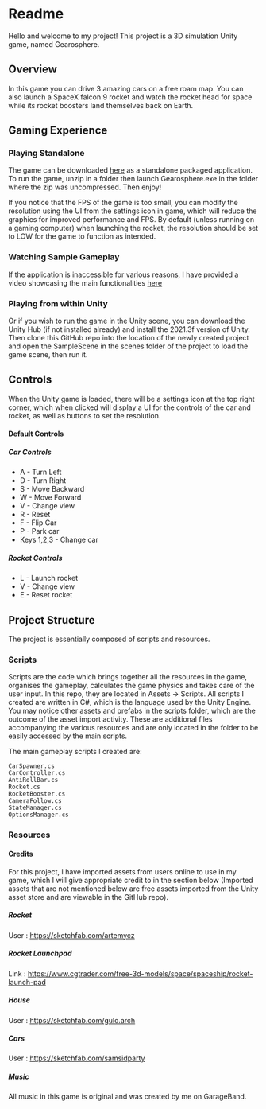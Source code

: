 # Readme

Hello and welcome to my project! This project is a 3D simulation Unity game, named Gearosphere.

## Overview
In this game you can drive 3 amazing cars on a free roam map. You can also launch a SpaceX falcon 9 rocket and watch the rocket head for space while its rocket boosters land themselves back on Earth.

## Gaming Experience
### Playing Standalone
The game can be downloaded [here](https://1drv.ms/u/s!ApRqJhdoSlGBjY1dmYGa8yHyMfZdYQ?e=EFyhao "here") as a standalone packaged application. To run the game, unzip in a folder then launch Gearosphere.exe in the folder where the zip was uncompressed. Then enjoy!

If you notice that the FPS of the game is too small, you can modify the resolution using the UI from the settings icon in game, which will reduce the graphics for improved performance and FPS.
By default (unless running on a gaming computer) when launching the rocket, the resolution should be set to LOW for the game to function as intended.
### Watching Sample Gameplay
If the application is inaccessible for various reasons, I have provided a video showcasing the main functionalities [here](https://www.youtube.com/watch?v=-ngDfMpZ3Sg "here")

### Playing from within Unity
Or if you wish to run the game in the Unity scene, you can download the Unity Hub (if not installed already) and install the 2021.3f version of Unity. Then clone this GitHub repo into the location of the newly created project and open the SampleScene in the scenes folder of the project to load the game scene, then run it.

## Controls 
When the Unity game is loaded, there will be a settings icon at the top right corner, which when clicked will display a UI for the controls of the car and rocket, as well as buttons to set the resolution. 
#### Default Controls
##### Car Controls
- A - Turn Left
- D - Turn Right
- S - Move Backward
- W - Move Forward
- V - Change view
- R - Reset
- F - Flip Car
- P - Park car
- Keys 1,2,3 - Change car

##### Rocket Controls
- L - Launch rocket
- V - Change view
- E - Reset rocket

## Project Structure
The project is essentially composed of scripts and resources.
### Scripts
Scripts are the code which brings together all the resources in the game, organises the gameplay, calculates the game physics and takes care of the user input.
In this repo, they are located in Assets -> Scripts.
All scripts I created are written in C#, which is the language used by the Unity Engine. You may notice other assets and prefabs in the scripts folder, which are the outcome of the asset import activity. These are additional files accompanying the various resources and are only located in the folder to be easily accessed by the main scripts.

The main gameplay scripts I created are:

    CarSpawner.cs
    CarController.cs
    AntiRollBar.cs
    Rocket.cs
    RocketBooster.cs
    CameraFollow.cs
    StateManager.cs
    OptionsManager.cs


### Resources
#### Credits

For this project, I have imported assets from users online to use in my game, which I will give appropriate credit to in the section below (Imported assets that are not mentioned below are free assets imported from the Unity asset store and are viewable in the GitHub repo).

##### Rocket

User : https://sketchfab.com/artemycz

##### Rocket Launchpad

Link : https://www.cgtrader.com/free-3d-models/space/spaceship/rocket-launch-pad

##### House

User : https://sketchfab.com/gulo.arch

##### Cars

User : https://sketchfab.com/samsidparty

##### Music
All music in this game is original and was created by me on GarageBand.
